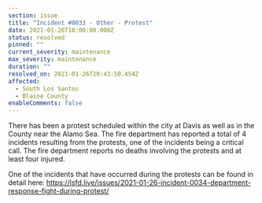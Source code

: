 ```yaml
---
section: issue
title: "Incident #0033 - Other - Protest"
date: 2021-01-26T18:00:00.000Z
status: resolved
pinned: ""
current_severity: maintenance
max_severity: maintenance
duration: ""
resolved_on: 2021-01-26T20:43:50.454Z
affected:
  - South Los Santos
  - Blaine County
enableComments: false
---
```

There has been a protest scheduled within the city at Davis as well as in the County near the Alamo Sea. The fire department has reported a total of 4 incidents resulting from the protests, one of the incidents being a critical call. The fire department reports no deaths involving the protests and at least four injured.

One of the incidents that have occurred during the protests can be found in detail here: <https://lsfd.live/issues/2021-01-26-incident-0034-department-response-fight-during-protest/>